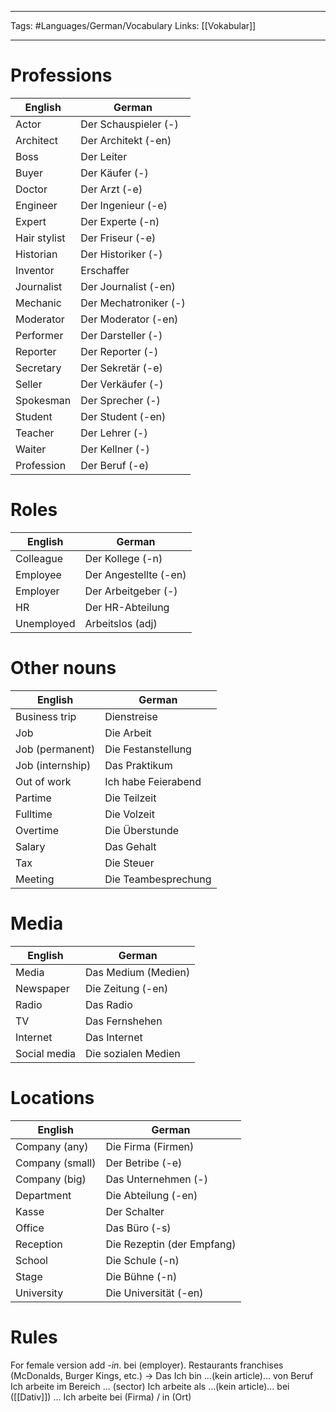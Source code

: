 ___
Tags: #Languages/German/Vocabulary 
Links: [[Vokabular]]
___
# Professions
English | German
------------ | ------------
Actor | Der Schauspieler (-)
Architect | Der Architekt (-en)
Boss | Der Leiter
Buyer | Der Käufer (-)
Doctor | Der Arzt (-e)
Engineer | Der Ingenieur (-e)
Expert | Der Experte (-n)
Hair stylist | Der Friseur (-e)
Historian | Der Historiker (-)
Inventor | Erschaffer
Journalist | Der Journalist (-en)
Mechanic | Der Mechatroniker (-)
Moderator | Der Moderator (-en)
Performer | Der Darsteller (-)
Reporter | Der Reporter (-)
Secretary | Der Sekretär (-e)
Seller | Der Verkäufer (-)
Spokesman | Der Sprecher (-)
Student | Der Student (-en)
Teacher | Der Lehrer (-)
Waiter | Der Kellner (-)
Profession | Der Beruf (-e)

# Roles
English | German
------------ | ------------
Colleague | Der Kollege (-n)
Employee | Der Angestellte (-en)
Employer | Der Arbeitgeber (-)
HR | Der HR-Abteilung
Unemployed | Arbeitslos (adj)

# Other nouns
English | German
------------ | ------------
Business trip | Dienstreise
Job | Die Arbeit
Job (permanent) | Die Festanstellung
Job (internship) | Das Praktikum
Out of work | Ich habe Feierabend
Partime | Die Teilzeit
Fulltime | Die Volzeit
Overtime | Die Überstunde
Salary | Das Gehalt
Tax | Die Steuer
Meeting | Die Teambesprechung

# Media
English | German
------------ | ------------
Media | Das Medium (Medien)
Newspaper | Die Zeitung (-en)
Radio | Das Radio
TV | Das Fernshehen
Internet | Das Internet
Social media | Die sozialen Medien

# Locations
English | German
------------ | ------------
Company (any) | Die Firma (Firmen)
Company (small) | Der Betribe (-e)
Company (big) | Das Unternehmen (-)
Department | Die Abteilung (-en)
Kasse | Der  Schalter
Office | Das Büro (-s)
Reception | Die  Rezeptin (der Empfang)
School | Die Schule (-n)
Stage | Die Bühne (-n)
University | Die Universität (-en)

# Rules
For female version add *-in*.
bei (employer).
Restaurants franchises (McDonalds, Burger Kings, etc.) -> Das
Ich bin ...(kein article)... von Beruf
Ich arbeite im Bereich ... (sector)
Ich arbeite als ...(kein article)... bei ([[Dativ]]) ...
Ich arbeite bei (Firma) / in (Ort)